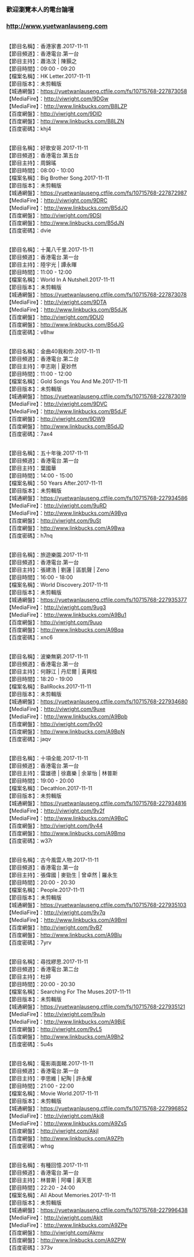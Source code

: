 ### 歡迎瀏覽本人的電台論壇
### http://www.yuetwanlauseng.com

<br>【節目名稱】：香港家書.2017-11-11
<br>【節目頻道】：香港電台.第一台
<br>【節目主持】：蕭洛汶 | 陳顥之
<br>【節目時間】：09:00 - 09:20
<br>【檔案名稱】：HK Letter.2017-11-11
<br>【節目版本】：未剪輯版
<br>【城通網盤】：https://yuetwanlauseng.ctfile.com/fs/10715768-227873058
<br>【MediaFire】：http://viwright.com/9DGw
<br>【MediaFire】：http://www.linkbucks.com/B8LZP
<br>【百度網盤】：http://viwright.com/9DID
<br>【百度網盤】：http://www.linkbucks.com/B8LZN
<br>【百度密碼】：khj4

<br>【節目名稱】：好歌安哥.2017-11-11
<br>【節目頻道】：香港電台.第五台
<br>【節目主持】：周錦瑤
<br>【節目時間】：08:00 - 10:00
<br>【檔案名稱】：Big Brother Song.2017-11-11
<br>【節目版本】：未剪輯版
<br>【城通網盤】：https://yuetwanlauseng.ctfile.com/fs/10715768-227872987
<br>【MediaFire】：http://viwright.com/9DRC
<br>【MediaFire】：http://www.linkbucks.com/B5dJO
<br>【百度網盤】：http://viwright.com/9DSI
<br>【百度網盤】：http://www.linkbucks.com/B5dJN
<br>【百度密碼】：dvie

<br>【節目名稱】：十萬八千里.2017-11-11
<br>【節目頻道】：香港電台.第一台
<br>【節目主持】：陸宇光 | 譚永暉
<br>【節目時間】：11:00 - 12:00
<br>【檔案名稱】：World In A Nutshell.2017-11-11
<br>【節目版本】：未剪輯版
<br>【城通網盤】：https://yuetwanlauseng.ctfile.com/fs/10715768-227873078
<br>【MediaFire】：http://viwright.com/9DTA
<br>【MediaFire】：http://www.linkbucks.com/B5dJK
<br>【百度網盤】：http://viwright.com/9DU0
<br>【百度網盤】：http://www.linkbucks.com/B5dJG
<br>【百度密碼】：v8hw

<br>【節目名稱】：金曲40我和你.2017-11-11
<br>【節目頻道】：香港電台.第二台
<br>【節目主持】：李志剛 | 夏妙然
<br>【節目時間】：11:00 - 12:00
<br>【檔案名稱】：Gold Songs You And Me.2017-11-11
<br>【節目版本】：未剪輯版
<br>【城通網盤】：https://yuetwanlauseng.ctfile.com/fs/10715768-227873019
<br>【MediaFire】：http://viwright.com/9DVC
<br>【MediaFire】：http://www.linkbucks.com/B5dJF
<br>【百度網盤】：http://viwright.com/9DW9
<br>【百度網盤】：http://www.linkbucks.com/B5dJD
<br>【百度密碼】：7ax4

<br>【節目名稱】：五十年後.2017-11-11
<br>【節目頻道】：香港電台.第一台
<br>【節目主持】：葉國華
<br>【節目時間】：14:00 - 15:00
<br>【檔案名稱】：50 Years After.2017-11-11
<br>【節目版本】：未剪輯版
<br>【城通網盤】：https://yuetwanlauseng.ctfile.com/fs/10715768-227934586
<br>【MediaFire】：http://viwright.com/9uRD
<br>【MediaFire】：http://www.linkbucks.com/A9Byq
<br>【百度網盤】：http://viwright.com/9uSt
<br>【百度網盤】：http://www.linkbucks.com/A9Bwa
<br>【百度密碼】：h7nq

<br>【節目名稱】：旅遊樂園.2017-11-11
<br>【節目頻道】：香港電台.第一台
<br>【節目主持】：張建浩 | 劉蓮 | 區凱聲 | Zeno
<br>【節目時間】：16:00 - 18:00
<br>【檔案名稱】：World Discovery.2017-11-11
<br>【節目版本】：未剪輯版
<br>【城通網盤】：https://yuetwanlauseng.ctfile.com/fs/10715768-227935377
<br>【MediaFire】：http://viwright.com/9ug3
<br>【MediaFire】：http://www.linkbucks.com/A9Bu1
<br>【百度網盤】：http://viwright.com/9uuo
<br>【百度網盤】：http://www.linkbucks.com/A9Bqa
<br>【百度密碼】：xnc6

<br>【節目名稱】：波樂無窮.2017-11-11
<br>【節目頻道】：香港電台.第一台
<br>【節目主持】：何靜江 | 丹尼爾 | 黃興桂
<br>【節目時間】：18:20 - 19:00
<br>【檔案名稱】：BallRocks.2017-11-11
<br>【節目版本】：未剪輯版
<br>【城通網盤】：https://yuetwanlauseng.ctfile.com/fs/10715768-227934680
<br>【MediaFire】：http://viwright.com/9uxe
<br>【MediaFire】：http://www.linkbucks.com/A9Bpb
<br>【百度網盤】：http://viwright.com/9v00
<br>【百度網盤】：http://www.linkbucks.com/A9BpN
<br>【百度密碼】：jaqv

<br>【節目名稱】：十項全能.2017-11-11
<br>【節目頻道】：香港電台.第一台
<br>【節目主持】：雷雄德 | 徐嘉樂 | 余翠怡 | 林普斯
<br>【節目時間】：19:00 - 20:00
<br>【檔案名稱】：Decathlon.2017-11-11
<br>【節目版本】：未剪輯版
<br>【城通網盤】：https://yuetwanlauseng.ctfile.com/fs/10715768-227934816
<br>【MediaFire】：http://viwright.com/9v2f
<br>【MediaFire】：http://www.linkbucks.com/A9BpC
<br>【百度網盤】：http://viwright.com/9v44
<br>【百度網盤】：http://www.linkbucks.com/A9Bmq
<br>【百度密碼】：w37r

<br>【節目名稱】：古今風雲人物.2017-11-11
<br>【節目頻道】：香港電台.第一台
<br>【節目主持】：張偉國 | 麥勁生 | 曾卓然 | 羅永生
<br>【節目時間】：20:00 - 20:30
<br>【檔案名稱】：People.2017-11-11
<br>【節目版本】：未剪輯版
<br>【城通網盤】：https://yuetwanlauseng.ctfile.com/fs/10715768-227935103
<br>【MediaFire】：http://viwright.com/9v7q
<br>【MediaFire】：http://www.linkbucks.com/A9BmI
<br>【百度網盤】：http://viwright.com/9vB7
<br>【百度網盤】：http://www.linkbucks.com/A9Blu
<br>【百度密碼】：7yrv

<br>【節目名稱】：尋找繆思.2017-11-11
<br>【節目頻道】：香港電台.第二台
<br>【節目主持】：杜婷
<br>【節目時間】：20:00 - 20:30
<br>【檔案名稱】：Searching For The Muses.2017-11-11
<br>【節目版本】：未剪輯版
<br>【城通網盤】：https://yuetwanlauseng.ctfile.com/fs/10715768-227935121
<br>【MediaFire】：http://viwright.com/9vJn
<br>【MediaFire】：http://www.linkbucks.com/A9BjE
<br>【百度網盤】：http://viwright.com/9vL5
<br>【百度網盤】：http://www.linkbucks.com/A9Bh2
<br>【百度密碼】：5u4s

<br>【節目名稱】：電影兩面睇.2017-11-11
<br>【節目頻道】：香港電台.第一台
<br>【節目主持】：李思維 | 紀陶 | 許永耀
<br>【節目時間】：21:00 - 22:00
<br>【檔案名稱】：Movie World.2017-11-11
<br>【節目版本】：未剪輯版
<br>【城通網盤】：https://yuetwanlauseng.ctfile.com/fs/10715768-227996852
<br>【MediaFire】：http://viwright.com/Aki8
<br>【MediaFire】：http://www.linkbucks.com/A9Zs5
<br>【百度網盤】：http://viwright.com/Akjl
<br>【百度網盤】：http://www.linkbucks.com/A9ZPh
<br>【百度密碼】：whsg

<br>【節目名稱】：有種回憶.2017-11-11
<br>【節目頻道】：香港電台.第一台
<br>【節目主持】：林普斯 | 阿囉 | 黃天恩
<br>【節目時間】：22:20 - 24:00
<br>【檔案名稱】：All About Memories.2017-11-11
<br>【節目版本】：未剪輯版
<br>【城通網盤】：https://yuetwanlauseng.ctfile.com/fs/10715768-227996438
<br>【MediaFire】：http://viwright.com/Aklt
<br>【MediaFire】：http://www.linkbucks.com/A9ZPe
<br>【百度網盤】：http://viwright.com/Akmv
<br>【百度網盤】：http://www.linkbucks.com/A9ZPW
<br>【百度密碼】：373v
